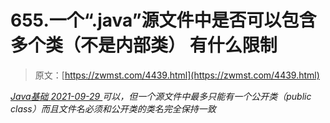 <!--yml
category: 未分类
date: 0001-01-01 00:00:00
-->

# 655.一个“.java”源文件中是否可以包含多个类（不是内部类） 有什么限制

> 原文：[https://zwmst.com/4439.html](https://zwmst.com/4439.html)

   [ *Java基础* ](https://zwmst.com/java%e5%9f%ba%e7%a1%80)*[ <time datetime="2021-09-30T00:46:08+08:00"> 2021-09-29 </time> ](https://zwmst.com/4439.html)  可以，但一个源文件中最多只能有一个公开类（public class）而且文件名必须和公开类的类名完全保持一致*